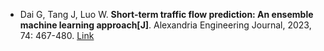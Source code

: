 * Dai G, Tang J, Luo W. <b>Short-term traffic flow prediction: An ensemble machine learning approach[J]</b>. Alexandria Engineering Journal, 2023, 74: 467-480. [Link](https://www.sciencedirect.com/science/article/pii/S1110016823003605)
